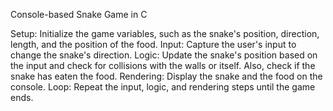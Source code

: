 Console-based Snake Game in C

Setup: Initialize the game variables, such as the snake's position, direction, length, and the position of the food.
Input: Capture the user's input to change the snake's direction.
Logic: Update the snake's position based on the input and check for collisions with the walls or itself. Also, check if the snake has eaten the food.
Rendering: Display the snake and the food on the console.
Loop: Repeat the input, logic, and rendering steps until the game ends.
